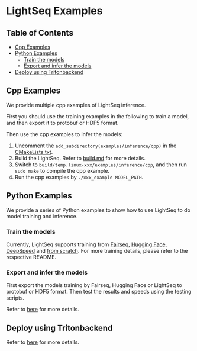 # LightSeq Examples

## Table of Contents
- [Cpp Examples](#cpp-examples)
- [Python Examples](#python-examples)
    - [Train the models](#train-the-models)
    - [Export and infer the models](#export-and-infer-the-models)
- [Deploy using Tritonbackend](#deploy-using-tritonbackend)

## Cpp Examples
We provide multiple cpp examples of LightSeq inference.

First you should use the training examples in the following to train a model, and then export it to protobuf or HDF5 format.

Then use the cpp examples to infer the models:
1. Uncomment the `add_subdirectory(examples/inference/cpp)` in the [CMakeLists.txt](../CMakeLists.txt).
2. Build the LightSeq. Refer to [build.md](./build.md) for more details.
3. Switch to `build/temp.linux-xxx/examples/inference/cpp`, and then run `sudo make` to compile the cpp example.
4. Run the cpp examples by `./xxx_example MODEL_PATH`.

## Python Examples
We provide a series of Python examples to show how to use LightSeq to do model training and inference.

### Train the models
Currently, LightSeq supports training from [Fairseq](../examples/training/fairseq/README.md), [Hugging Face](../examples/training/huggingface/README.md), [DeepSpeed](../examples/training/deepspeed/README.md) and [from scratch](../examples/training/custom/README.md). For more training details, please refer to the respective README.

### Export and infer the models
First export the models training by Fairseq, Hugging Face or LightSeq to protobuf or HDF5 format. Then test the results and speeds using the testing scripts.

Refer to [here](../examples/inference/python/README.md) for more details.

## Deploy using Tritonbackend
Refer to [here](../examples/triton_backend/README.md) for more details.
